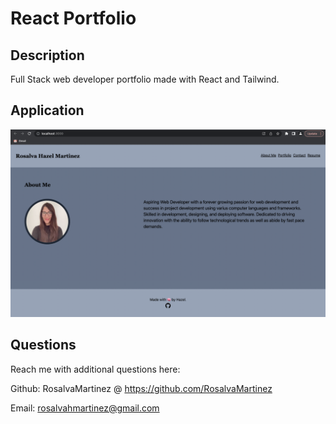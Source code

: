 # React Portfolio

## Description

Full Stack web developer portfolio made with React and Tailwind.

## Application

![Screenshot](screenshot1.png)


## Questions

Reach me with additional questions here:

Github: RosalvaMartinez @ https://github.com/RosalvaMartinez

Email: rosalvahmartinez@gmail.com


